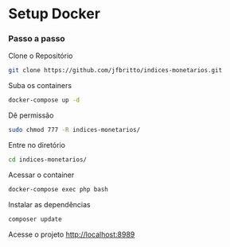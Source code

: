 # Setup Docker

### Passo a passo

Clone o Repositório
```sh
git clone https://github.com/jfbritto/indices-monetarios.git
```

Suba os containers

```sh
docker-compose up -d
```

Dê permissão
```sh
sudo chmod 777 -R indices-monetarios/
```

Entre no diretório
```sh
cd indices-monetarios/
```

Acessar o container

```sh
docker-compose exec php bash
```

Instalar as dependências

```sh
composer update
```

Acesse o projeto
[http://localhost:8989](http://localhost:8989)
